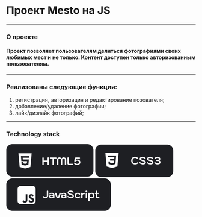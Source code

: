 # Проект Mesto на JS
---
### О проекте
#### Проект позволяет пользователям делиться фотографиями своих любимых мест и не только. Контент доступен только авторизованным пользователям.
---
### Реализованы следующие функции:
1. регистрация, авторизация и редактирование позователя;
2. добавление/удаление фотографии;
3. лайк/дизлайк фотографий;
---
### Technology stack
![HTML](https://github.com/kotevega/kotevega/blob/main/images/html5.svg) ![CSS](https://github.com/kotevega/kotevega/blob/main/images/css3.svg) ![JS](https://github.com/kotevega/kotevega/blob/main/images/java-scipt.svg)
